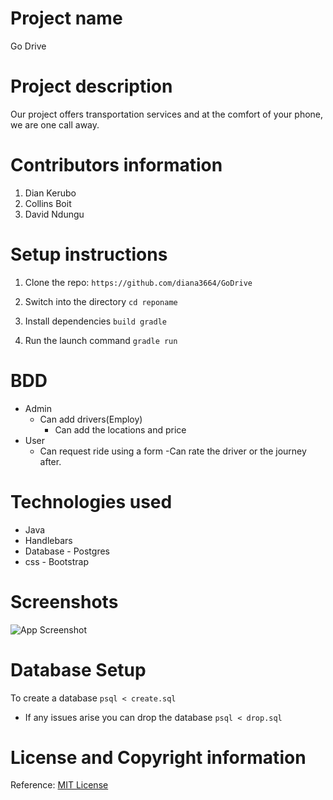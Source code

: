 # Project name

Go Drive
# Project description
Our project offers transportation services and at the comfort of your phone, we are one call away.
# Contributors information
1. Dian Kerubo
2. Collins Boit
3. David Ndungu

# Setup instructions

1. Clone the repo:
   `https://github.com/diana3664/GoDrive`

2. Switch into the directory
   `cd reponame`
   
3. Install dependencies 
    `build gradle`

3. Run the launch command
   `gradle run`

# BDD
* Admin
  - Can add drivers(Employ)
    - Can add the locations and price
* User
  - Can request ride using a form
    -Can rate the driver or the journey after.




# Technologies used

* Java
* Handlebars
* Database - Postgres
* css - Bootstrap

# Screenshots

![App Screenshot](https://github.com/)

# Database Setup
To create a database   `psql < create.sql`

- If any issues arise you can drop the database `psql < drop.sql`



# License and Copyright information

Reference: [MIT License](https://opensource.org/licenses/MIT)
